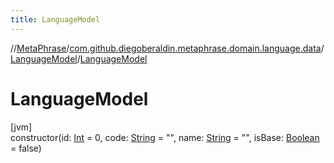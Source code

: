 ```yaml
---
title: LanguageModel
---
```

//[MetaPhrase](../../../index.html)/[com.github.diegoberaldin.metaphrase.domain.language.data](../index.html)/[LanguageModel](index.html)/[LanguageModel](-language-model.html)



# LanguageModel



[jvm]\
constructor(id: [Int](https://kotlinlang.org/api/latest/jvm/stdlib/kotlin/-int/index.html) = 0, code: [String](https://kotlinlang.org/api/latest/jvm/stdlib/kotlin/-string/index.html) = &quot;&quot;, name: [String](https://kotlinlang.org/api/latest/jvm/stdlib/kotlin/-string/index.html) = &quot;&quot;, isBase: [Boolean](https://kotlinlang.org/api/latest/jvm/stdlib/kotlin/-boolean/index.html) = false)





